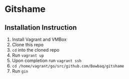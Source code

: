 # Gitshame

## Installation Instruction
1. Install Vagrant and VMBox
2. Clone this repo
3. `cd` into the cloned repo
4. Run `vagrant up`
5. Upon completion run `vagrant ssh`
6. `cd /home/vagrant/go/src/github.com/Bowbaq/gitshame`
7. Run `gin`
